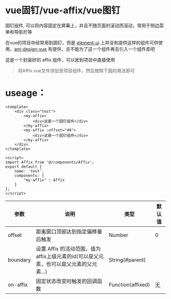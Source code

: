 # vue固钉/vue-affix/vue图钉

固钉组件, 可以将内容固定在屏幕上，并且不随页面的滚动而滚动，常用于侧边菜单和导航栏等

在vue的项目中经常用到固钉，但是 [element-ui](http://element-cn.eleme.io/#/zh-CN/component/installation) 上并没有提供这样的组件可供使用，[ant-design-vue](https://vuecomponent.github.io/ant-design-vue/components/affix-cn/) 有提供，总不能为了这一个组件再去引入一个组件库吧

这是一个封装好的 affix 组件，可以放到项目中直接使用

> 将Affix.vue文件添加至项目组件，然后按照下面的用法即可

# useage：

```vue
<template>
    <div class="test">
        <my-affix>
            <div>这是一个固钉组件</div>
        </my-affix>
        <my-affix :offset="40">
            <div>这是一个固钉组件</div>
        </my-affix>
    </div>
</template>

<script>
import Affix from '@/components/Affix';
export default {
    name: 'test',
    components: {
        "my-affix" : Affix
    }
};
</script>
```

| 参数     | 说明                                                         | 类型              | 默认值 |
| -------- | ------------------------------------------------------------ | ----------------- | ------ |
| offset   | 距离窗口顶部达到指定偏移量后触发                             | Number            | 0      |
| boundary | 设置 Affix 的活动范围，值为affix上级元素的id(可以是父元素，也可以是父元素的父元素...) | String(#parent)   |        |
| on-affix | 固定状态改变时触发的回调函数                                 | Function(affixed) | 无     |